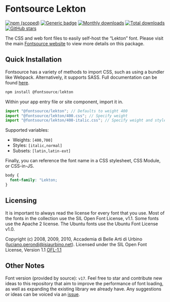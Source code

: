 # Fontsource Lekton

[![npm (scoped)](https://img.shields.io/npm/v/@fontsource/lekton?color=brightgreen)](https://www.npmjs.com/package/@fontsource/lekton) [![Generic badge](https://img.shields.io/badge/fontsource-passing-brightgreen)](https://github.com/fontsource/fontsource) [![Monthly downloads](https://badgen.net/npm/dm/@fontsource/lekton)](https://github.com/fontsource/fontsource) [![Total downloads](https://badgen.net/npm/dt/@fontsource/lekton)](https://github.com/fontsource/fontsource) [![GitHub stars](https://img.shields.io/github/stars/fontsource/fontsource.svg?style=social&label=Star)](https://github.com/fontsource/fontsource/stargazers)

The CSS and web font files to easily self-host the “Lekton” font. Please visit the main [Fontsource website](https://fontsource.org/fonts/lekton) to view more details on this package.

## Quick Installation

Fontsource has a variety of methods to import CSS, such as using a bundler like Webpack. Alternatively, it supports SASS. Full documentation can be found [here](https://beta.fontsource.org/docs/getting-started/introduction).

```javascript
npm install @fontsource/lekton
```

Within your app entry file or site component, import it in.

```javascript
import "@fontsource/lekton"; // Defaults to weight 400
import "@fontsource/lekton/400.css"; // Specify weight
import "@fontsource/lekton/400-italic.css"; // Specify weight and style

```

Supported variables:
- Weights: `[400,700]`
- Styles: `[italic,normal]`
- Subsets: `[latin,latin-ext]`

Finally, you can reference the font name in a CSS stylesheet, CSS Module, or CSS-in-JS.

```css
body {
  font-family: "Lekton;
}
```

## Licensing
It is important to always read the license for every font that you use.
Most of the fonts in the collection use the SIL Open Font License, v1.1. Some fonts use the Apache 2 license. The Ubuntu fonts use the Ubuntu Font License v1.0.

Copyright (c) 2008, 2009, 2010, Accademia di Belle Arti di Urbino (luciano.perondi@isiaurbino.net). Licensed under the SIL Open Font License, Version 1.1
[OFL-1.1](http://scripts.sil.org/OFL)

## Other Notes
Font version (provided by source): `v17`.
Feel free to star and contribute new ideas to this repository that aim to improve the performance of font loading, as well as expanding the existing library we already have. Any suggestions or ideas can be voiced via an [issue](https://github.com/fontsource/fontsource/issues).
